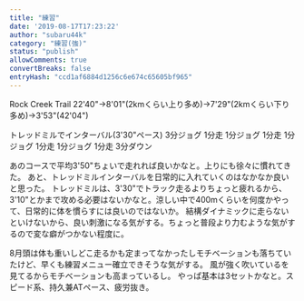 ```yaml
---
title: "練習"
date: '2019-08-17T17:23:22'
author: "subaru44k"
category: "練習(強)"
status: "publish"
allowComments: true
convertBreaks: false
entryHash: "ccd1af6884d1256c6e674c65605bf965"
---
```

Rock Creek Trail
22'40"→8'01"(2kmくらい上り多め)→7'29"(2kmくらい下り多め)→3'53"(42'04")

トレッドミルでインターバル(3'30"ペース)
3分ジョグ
1分走
1分ジョグ
1分走
1分ジョグ
1分走
1分ジョグ
1分走
3分ダウン

あのコースで平均3'50"ちょいで走れれば良いかなと。上りにも徐々に慣れてきた。
あと、トレッドミルインターバルを日常的に入れていくのはなかなか良いと思った。
トレッドミルは、3'30"でトラック走るよりちょっと疲れるから、3'10"とかまで攻める必要はないかなと。涼しい中で400mくらいを何度かやって、日常的に体を慣らすには良いのではないか。
結構ダイナミックに走らないといけないから、良い刺激になる気がする。ちょっと普段より力むような気がするので変な癖がつかない程度に。

8月頭は体も重いしどこ走るかも定まってなかったしモチベーションも落ちていたけど、早くも練習メニュー確立できそうな気がする。
風が強く吹いているを見てるからモチベーションも高まっているし。
やっぱ基本は3セットかなと。スピード系、持久兼ATペース、疲労抜き。
